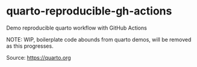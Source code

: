 # quarto-reproducible-gh-actions
Demo reproducible quarto workflow with GitHub Actions


NOTE: WIP, boilerplate code abounds from quarto demos, will be removed as this progresses.

Source: https://quarto.org
